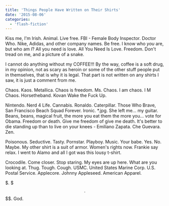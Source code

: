 ```yaml
---
title: 'Things People Have Written on Their Shirts'
date: '2015-08-06'
categories:
  - 'flash-fiction'
---
```


Kiss me, I'm Irish. Animal. Live free. FBI - Female Body Inspector. Doctor Who.
Nike, Adidas, and other company names. Be free. I know who _you_ are, but who am
_I_? All you need is love. All You Need Is Love. Freedom. Don't tread on me, and
a picture of a snake.

I cannot do anything without my COFFEE!!! By the way, coffee is a soft drug, in
my opinion, not as scary as heroin or some of the other stuff people put in
themselves, that is why it is legal. That part is not written on any shirts I
saw, it is just a comment from me.

Chaos. Kaos. Metallica. Chaos is freedom. Ms. Chaos. I am chaos. I M Chaos.
Horsetheband. Kovan Wake the Fuck Up.

Nintendo. Nerd 4 Life. Cannabis. Ronaldo. Caterpillar. Those Who Brave, San
Francisco Beach Squad Forever. Ironic. \*.jpg. She left me... my guitar. Beans,
beans, magical fruit, the more you eat them the more you... vote for Obama.
Freedom or death. Give me freedom of give me death. It's better to die standing
up than to live on your knees - Emiliano Zapata. Che Guevara. Zen.

Poisonous. Seductive. Tasty. Pornstar. Playboy. Music. Your babe. Yes. No.
Maybe. My other shirt is a suit of armor. Women's rights now. Frankie say relax.
I went to Alamo and all I got was this lousy t-shirt.

Crocodile. Come closer. Stop staring. My eyes are up here. What are you looking
at. Thug. Tough. Cough. USMC. United States Marine Corp. U.S. Postal Service.
Applecore. Johnny Appleseed. American Apparel.

$. $$$. $$$$$$$$$$$$$$$$$$$$$$$$$$$$. God.
